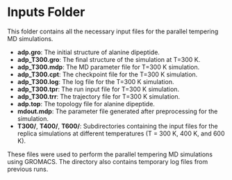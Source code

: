 # Inputs Folder

This folder contains all the necessary input files for the parallel tempering MD simulations.

- **adp.gro**: The initial structure of alanine dipeptide.
- **adp_T300.gro**: The final structure of the simulation at T=300 K.
- **adp_T300.mdp**: The MD parameter file for T=300 K simulation.
- **adp_T300.cpt**: The checkpoint file for the T=300 K simulation.
- **adp_T300.log**: The log file for the T=300 K simulation.
- **adp_T300.tpr**: The run input file for T=300 K simulation.
- **adp_T300.trr**: The trajectory file for T=300 K simulation.
- **adp.top**: The topology file for alanine dipeptide.
- **mdout.mdp**: The parameter file generated after preprocessing for the simulation.
- **T300/**, **T400/**, **T600/**: Subdirectories containing the input files for the replica simulations at different temperatures (T = 300 K, 400 K, and 600 K).

These files were used to perform the parallel tempering MD simulations using GROMACS. The directory also contains temporary log files from previous runs.


